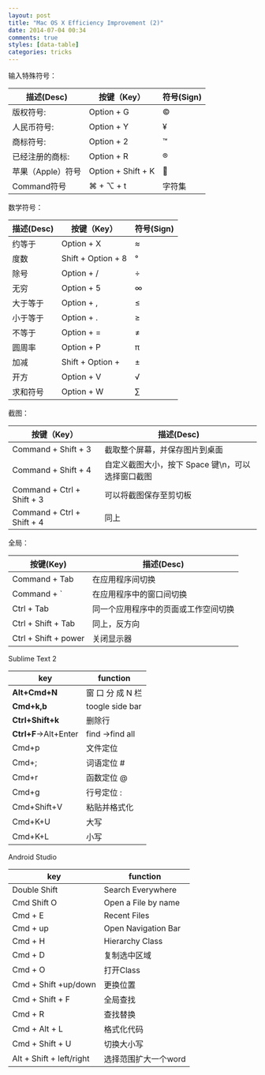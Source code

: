 ```yaml
---
layout: post
title: "Mac OS X Efficiency Improvement (2)"
date: 2014-07-04 00:34
comments: true
styles: [data-table]
categories: tricks
---
```

输入特殊符号： 

描述(Desc)     	| 按键（Key）  			|符号(Sign)
----------------|-----------------------|----------
版权符号:      	| Option + G  			| © 
人民币符号:    	| Option + Y   			| ¥ 
商标符号:      	| Option + 2   			| ™ 
已经注册的商标: 	| Option + R   			| ® 
苹果（Apple）符号	| Option + Shift + K	| 
Command符号     	| ⌘ + ⌥ + t             | 字符集


数学符号：


描述(Desc)		|		按键（Key）			| 符号(Sign)
----------------|---------------------------|-----------
约等于			|Option + X					|  ≈ 
度数				|Shift + Option + 8			|  ° 
除号				|Option + /					|  ÷ 
无穷				|Option + 5					|  ∞
大于等于			|Option + ,					|  ≤ 
小于等于			|Option + .					|  ≥
不等于			|Option + =					|  ≠ 
圆周率			|Option + P 				|  π 
加减				|Shift + Option + 			|  ±
开方				|Option + V 				|  √ 
求和符号			|Option + W					|  ∑


截图：		


按键（Key）					|	描述(Desc)
----------------------------|-----------------------------------
Command + Shift + 3 		|	截取整个屏幕，并保存图片到桌面 
Command + Shift + 4 		|	自定义截图大小，按下 Space 键\n，可以选择窗口截图
Command + Ctrl + Shift + 3 	|	可以将截图保存至剪切板
Command + Ctrl + Shift + 4 	|	同上

全局：

按键(Key)					|  描述(Desc)
----------------------------|---------------
Command + Tab          		| 在应用程序间切换
Command + `					| 在应用程序中的窗口间切换
Ctrl + Tab                  | 同一个应用程序中的页面或工作空间切换
Ctrl + Shift + Tab          | 同上，反方向
Ctrl + Shift + power		| 关闭显示器




Sublime Text 2

key                      | 	function 
-------------------------|---------------
**Alt+Cmd+N**            | 窗  口  分  成  N  栏
**Cmd+k,b**              | toogle side bar
**Ctrl+Shift+k**         | 删除行
**Ctrl+F**->Alt+Enter    | find ->find all
Cmd+p                    |	文件定位
Cmd+;                    |	词语定位 #
Cmd+r                    |	函数定位 @
Cmd+g                    |	行号定位 :
Cmd+Shift+V	             |  粘贴并格式化
Cmd+K+U 				 |  大写
Cmd+K+L 				 |  小写


Android Studio

key                      | 	function 
-------------------------|---------------
Double Shift             | Search Everywhere
Cmd Shift O              | Open a File by name
Cmd + E                  | Recent Files
Cmd + up                 | Open Navigation Bar
Cmd + H 				 | Hierarchy Class
Cmd + D 				 | 复制选中区域
Cmd + O                  | 打开Class
Cmd + Shift +up/down     | 更换位置	
Cmd + Shift + F 		 | 全局查找
Cmd + R                  | 查找替换
Cmd + Alt + L            | 格式化代码
Cmd + Shift + U          | 切换大小写
Alt + Shift + left/right | 选择范围扩大一个word






